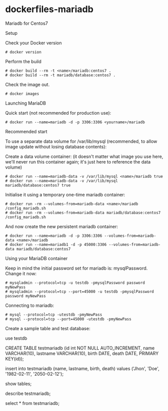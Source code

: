 dockerfiles-mariadb
===================

Mariadb for Centos7

Setup

Check your Docker version

	# docker version

Perform the build

	# docker build --rm -t <name>/mariadb:centos7 .
	# docker build --rm -t mariadb/database:centos7 .

Check the image out.

	# docker images

Launching MariaDB

Quick start (not recommended for production use):

	# docker run --name=mariadb -d -p 3306:3306 <yourname>/mariadb

Recommended start

To use a separate data volume for /var/lib/mysql (recommended, to allow image update without losing database contents):

Create a data volume container: (it doesn't matter what image you use here, we'll never run this container again; it's just here to reference the data volume)

	# docker run --name=mariadb-data -v /var/lib/mysql <name>/mariadb true
	# docker run --name=mariadb-data -v /var/lib/mysql mariadb/database:centos7 true

Initialise it using a temporary one-time mariadb container:

	# docker run -rm --volumes-from=mariadb-data <name>/mariadb /config_mariadb.sh
	# docker run -rm --volumes-from=mariadb-data mariadb/database:centos7 /config_mariadb.sh

And now create the new persistent mariadb container:

	# docker run --name=mariadb -d -p 3306:3306 --volumes-from=mariadb-data <name>/mariadb
	# docker run --name=mariadb1 -d -p 45000:3306 --volumes-from=mariadb-data mariadb/database:centos7

Using your MariaDB container

Keep in mind the initial password set for mariadb is: mysqlPassword. Change it now:

	# mysqladmin --protocol=tcp -u testdb -pmysqlPassword password myNewPass
	# mysqladmin --protocol=tcp --port=45000 -u testdb -pmysqlPassword password myNewPass

Connecting to mariadb:

	# mysql --protocol=tcp -utestdb -pmyNewPass
	# mysql --protocol=tcp --port=45000 -utestdb -pmyNewPass

Create a sample table and test database:

use testdb

CREATE TABLE testmariadb (id int NOT NULL AUTO_INCREMENT, name VARCHAR(10), lastname VARCHAR(10), birth DATE, death DATE, PRIMARY KEY(id));

insert into testmariadb (name, lastname, birth, death) values ('Jhon', 'Doe', '1982-02-11', '2050-02-12');

show tables;

describe testmariadb;

select * from testmariadb;
